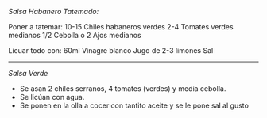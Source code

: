 *Salsa Habanero Tatemado:*

Poner a tatemar:
10-15 Chiles habaneros verdes 
2-4 Tomates verdes medianos
1/2 Cebolla o
2 Ajos medianos 

Licuar todo con:
60ml Vinagre blanco 
Jugo de 2-3 limones 
Sal

---

*Salsa Verde*

- Se asan 2 chiles serranos, 4 tomates (verdes) y media cebolla.
- Se licúan con agua.
- Se ponen en la olla a cocer con tantito aceite y se le pone sal al gusto